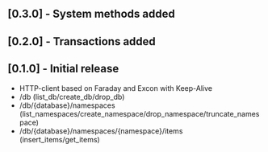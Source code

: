 ## [0.3.0] - System methods added

## [0.2.0] - Transactions added

## [0.1.0] - Initial release
  - HTTP-client based on Faraday and Excon with Keep-Alive
  - /db (list_db/create_db/drop_db)
  - /db/{database}/namespaces (list_namespaces/create_namespace/drop_namespace/truncate_namespace)
  - /db/{database}/namespaces/{namespace}/items (insert_items/get_items)

